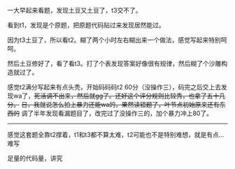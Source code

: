 一大早起来看题，发现土豆又土豆了，t3交不了。

看到t1，发现是个原题，把原题代码贴过来发现居然能过。

因为t3土豆了，所以看t2。糊了两个小时左右糊出来一个做法，感觉写起来特别呵呵。

然后土豆修好了，看了看t3。打了个表发现答案好像很有规律，然后糊了个沙雕构造就过了。

感觉t2满分写起来有点头秃，开始码码码t2 60分（没操作三），码完之后交上去发现wa了，~~死活调不出来，然后就gg了。还好这个评分规则比较秀，也拿了五十几分。~~ ~~日，我就说怎么拍上暴力还能wa的，果然读错题了，叶节点初始原来还有东西的~~ 调了半年发现看漏题目了，改完过了没操作三的，加个暴力冲上80了。

-----

感觉这套题全靠t2撑着，t1和t3都不算太难，t2可能也不是特别难想，就是有点...难写

足量的代码量，讲究